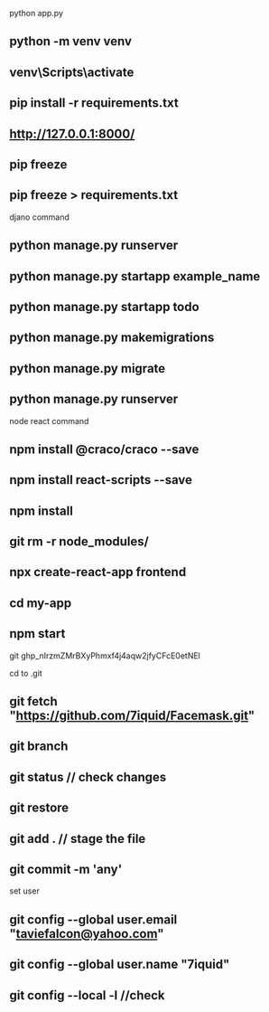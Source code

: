 

python app.py

## python -m venv venv
## venv\Scripts\activate
## pip install -r requirements.txt
## http://127.0.0.1:8000/
## pip freeze
## pip freeze > requirements.txt



djano command
## python manage.py runserver <!-- "execute server" -->
## python manage.py startapp example_name
## python manage.py startapp todo
## python manage.py makemigrations
## python manage.py migrate
## python manage.py runserver


node react command
## npm install @craco/craco --save
## npm install react-scripts --save
## npm install
## git rm -r node_modules/
## npx create-react-app frontend
## cd my-app
## npm start


git 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

cd to .git
## git fetch "https://github.com/7iquid/Facemask.git"
## git branch

## git status // check changes
## git restore <path name>


## git add . // stage the file
## git commit -m 'any'

set user
## git config --global user.email "taviefalcon@yahoo.com"
## git config --global user.name "7iquid"
## git config --local -l //check